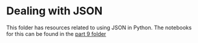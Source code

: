# Dealing with JSON

This folder has resources related to using JSON in Python. The notebooks for this can be found in the [part 9 folder](https://github.com/paulbradshaw/pythonin12parts/tree/main/part9)

